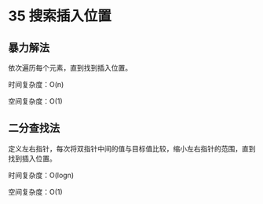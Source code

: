 # 35 搜索插入位置

## 暴力解法

依次遍历每个元素，直到找到插入位置。

时间复杂度：O(n)

空间复杂度：O(1)

## 二分查找法

定义左右指针，每次将双指针中间的值与目标值比较，缩小左右指针的范围，直到找到插入位置。

时间复杂度：O(logn)

空间复杂度：O(1)